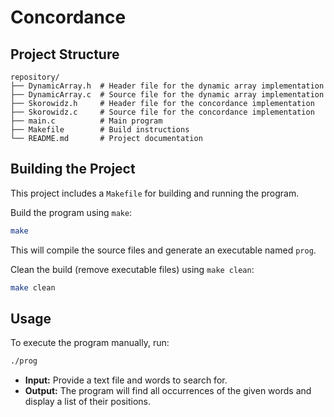 # Concordance

## Project Structure
```
repository/
├── DynamicArray.h  # Header file for the dynamic array implementation 
├── DynamicArray.c  # Source file for the dynamic array implementation
├── Skorowidz.h     # Header file for the concordance implementation
├── Skorowidz.c     # Source file for the concordance implementation
├── main.c          # Main program
├── Makefile        # Build instructions
└── README.md       # Project documentation
```

## Building the Project
This project includes a `Makefile` for building and running the program.

Build the program using `make`:
   ```bash
   make
   ```
   This will compile the source files and generate an executable named `prog`.

Clean the build (remove executable files) using `make clean`:
   ```bash
   make clean
   ```

## Usage
To execute the program manually, run:
```bash
./prog
```
- **Input:** Provide a text file and words to search for.
- **Output:** The program will find all occurrences of the given words and display a list of their positions.
